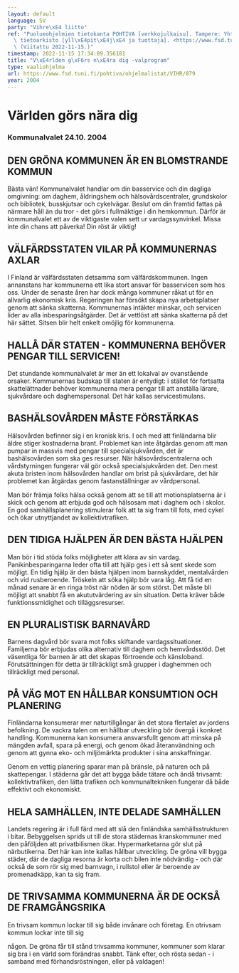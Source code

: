 ```yaml
---
layout: default
language: SV
party: "Vihre\xE4 liitto"
ref: "Puolueohjelmien tietokanta POHTIVA [verkkojulkaisu]. Tampere: Yhteiskuntatieteellinen\
  \ tietoarkisto [yll\xE4pit\xE4j\xE4 ja tuottaja]. <https://www.fsd.tuni.fi/pohtiva>.\
  \ (Viitattu 2022-11-15.)"
timestamp: 2022-11-15 17:34:09.356181
title: "V\xE4rlden g\xF6rs n\xE4ra dig -valprogram"
type: vaaliohjelma
url: https://www.fsd.tuni.fi/pohtiva/ohjelmalistat/VIHR/879
year: 2004
---
```



# Världen görs nära dig


### Kommunalvalet 24.10. 2004


## DEN GRÖNA KOMMUNEN ÄR EN BLOMSTRANDE KOMMUN


Bästa vän! Kommunalvalet handlar om din basservice och din dagliga omgivning: om daghem, åldringshem och hälsovårdscentraler, grundskolor och bibliotek, busskjutsar och cykelvägar. Beslut om din framtid fattas på närmare håll än du tror - det görs i fullmäktige i din hemkommun. Därför är kommunalvalet ett av de viktigaste valen sett ur vardagssynvinkel. Missa inte din chans att påverka! Din röst är viktig!


## VÄLFÄRDSSTATEN VILAR PÅ KOMMUNERNAS AXLAR


I Finland är välfärdsstaten detsamma som välfärdskommunen. Ingen annanstans har kommunerna ett lika stort ansvar för basservicen som hos oss. Under de senaste åren har dock många kommuner råkat ut för en allvarlig ekonomisk kris. Regeringen har försökt skapa nya arbetsplatser genom att sänka skatterna. Kommunernas intäkter minskar, och servicen lider av alla inbesparingsåtgärder. Det är vettlöst att sänka skatterna på det här sättet. Sitsen blir helt enkelt omöjlig för kommunerna.


## HALLÅ DÄR STATEN - KOMMUNERNA BEHÖVER PENGAR TILL SERVICEN!


Det stundande kommunalvalet är mer än ett lokalval av ovanstående orsaker. Kommunernas budskap till staten är entydigt: i stället för fortsatta skattelättnader behöver kommunerna mera pengar till att anställa lärare, sjukvårdare och daghemspersonal. Det här kallas servicestimulans.


## BASHÄLSOVÅRDEN MÅSTE FÖRSTÄRKAS


Hälsovården befinner sig i en kronisk kris. I och med att finländarna blir äldre stiger kostnaderna brant. Problemet kan inte åtgärdas genom att man pumpar in massvis med pengar till specialsjukvården, det är bashälsovården som ska ges resurser. När hälsovårdscentralerna och vårdstyrningen fungerar väl gör också specialsjukvården det. Den mest akuta bristen inom hälsovården handlar om brist på sjukvårdare, det här problemet kan åtgärdas genom fastanställningar av vårdpersonal.


Man bör främja folks hälsa också genom att se till att motionsplatserna är i skick och genom att erbjuda god och hälsosam mat i daghem och i skolor. En god samhällsplanering stimulerar folk att ta sig fram till fots, med cykel och ökar utnyttjandet av kollektivtrafiken.


## DEN TIDIGA HJÄLPEN ÄR DEN BÄSTA HJÄLPEN


Man bör i tid stöda folks möjligheter att klara av sin vardag. Panikinbesparingarna leder ofta till att hjälp ges i ett så sent skede som möjligt. En tidig hjälp är den bästa hjälpen inom barnskyddet, mentalvården och vid rusberoende. Tröskeln att söka hjälp bör vara låg. Att få tid en månad senare är en ringa tröst när nöden är som störst. Det måste bli möjligt att snabbt få en akututvärdering av sin situation. Detta kräver både funktionssmidighet och tilläggsresurser.


## EN PLURALISTISK BARNAVÅRD


Barnens dagvård bör svara mot folks skiftande vardagssituationer. Familjerna bör erbjudas olika alternativ till daghem och hemvårdsstöd. Det väsentliga för barnen är att det skapas förtroende och känsloband. Förutsättningen för detta är tillräckligt små grupper i daghemmen och tillräckligt med personal.


## PÅ VÄG MOT EN HÅLLBAR KONSUMTION OCH PLANERING


Finländarna konsumerar mer naturtillgångar än det stora flertalet av jordens befolkning. De vackra talen om en hållbar utveckling bör övergå i konkret handling. Kommunerna kan konsumera ansvarsfullt genom att minska på mängden avfall, spara på energi, och genom ökad återanvändning och genom att gynna eko- och miljömärkta produkter i sina anskaffningar.


Genom en vettig planering sparar man på bränsle, på naturen och på skattepengar. I städerna går det att bygga både tätare och ändå trivsamt: kollektivtrafiken, den lätta trafiken och kommunaltekniken fungerar då både effektivt och ekonomiskt.


## HELA SAMHÄLLEN, INTE DELADE SAMHÄLLEN


Landets regering är i full färd med att slå den finländska samhällsstrukturen i bitar. Bebyggelsen sprids ut till de stora städernas kranskommuner med den påföljden att privatbilismen ökar. Hypermarketarna gör slut på närbutikerna. Det här kan inte kallas hållbar utveckling. De gröna vill bygga städer, där de dagliga resorna är korta och bilen inte nödvändig - och där också de som rör sig med barnvagn, i rullstol eller är beroende av promenadkäpp, kan ta sig fram.


## DE TRIVSAMMA KOMMUNERNA ÄR DE OCKSÅ DE FRAMGÅNGSRIKA


En trivsam kommun lockar till sig både invånare och företag. En otrivsam kommun lockar inte till sig  

någon. De gröna får till stånd trivsamma kommuner, kommuner som klarar sig bra i en värld som förändras snabbt. Tänk efter, och rösta sedan - i samband med förhandsröstningen, eller på valdagen!



